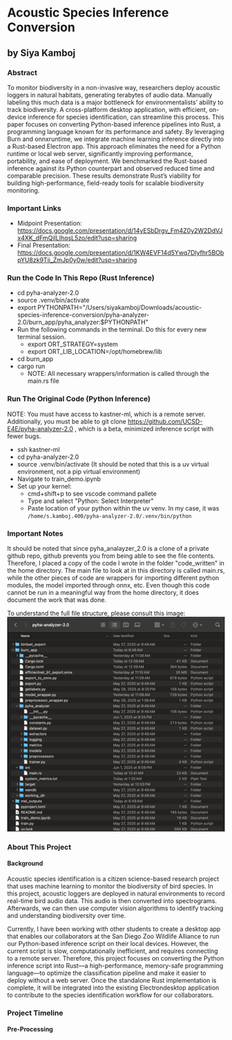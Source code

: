# Acoustic Species Inference Conversion
## by Siya Kamboj

### Abstract
To monitor biodiversity in a non-invasive way, researchers deploy acoustic loggers in natural habitats, generating terabytes of audio data. Manually labeling this much data is a major bottleneck for environmentalists’ ability to track biodiversity. A cross-platform desktop application, with efficient, on-device inference for species identification, can streamline this process. This paper focuses on converting Python-based inference pipelines into Rust, a programming language known for its performance and safety. By leveraging Burn and onnxruntime, we integrate machine learning inference directly into a Rust-based Electron app. This approach eliminates the need for a Python runtime or local web server, significantly improving performance, portability, and ease of deployment. We benchmarked the Rust-based inference against its Python counterpart and observed reduced time and comparable precision. These results demonstrate Rust’s viability for building high-performance, field-ready tools for scalable biodiversity monitoring.


### Important Links
- Midpoint Presentation: https://docs.google.com/presentation/d/14yESbDrgv_Fm4Z0y2W2DdVJx4XK_dFmQiILIhqsL5zo/edit?usp=sharing
- Final Presentation: https://docs.google.com/presentation/d/1KW4EVF14d5Ywq7Dlyfhr5BObpYU8zk9Tii_ZmJp0y0w/edit?usp=sharing

### Run the Code In This Repo (Rust Inference)
- cd pyha-analyzer-2.0
- source .venv/bin/activate
- export PYTHONPATH="/Users/siyakamboj/Downloads/acoustic-species-inference-conversion/pyha-analyzer-2.0/burn_app/pyha_analyzer:$PYTHONPATH"
- Run the following commands in the terminal. Do this for every new terminal session. 
    - export ORT_STRATEGY=system
    - export ORT_LIB_LOCATION=/opt/homebrew/lib
- cd burn_app
- cargo run
    - NOTE: All necessary wrappers/information is called through the main.rs file

### Run The Original Code (Python Inference)
NOTE: You must have access to kastner-ml, which is a remote server. Additionally, you must be able to git clone https://github.com/UCSD-E4E/pyha-analyzer-2.0 , which is a beta, minimized inference script with fewer bugs. 
- ssh kastner-ml
- cd pyha-analyzer-2.0
- source .venv/bin/activate (It should be noted that this is a uv virtual environment, not a pip virtual environment)
- Navigate to train_demo.ipynb 
- Set up your kernel:
    - cmd+shift+p to see vscode command pallete
    - Type and select "Python: Select Interpreter"
    - Paste location of your python within the uv venv. In my case, it was `/home/s.kamboj.400/pyha-analyzer-2.0/.venv/bin/python`

### Important Notes
It should be noted that since pyha_analayzer_2.0 is a clone of a private github repo, github prevents you from being able to see the file contents. Therefore, I placed a copy of the code I wrote in the folder "code_written" in the home directory. The main file to look at in this directory is called main.rs, while the other pieces of code are wrappers for importing different python modules, the model imported through onnx, etc. Even though this code cannot be run in a meaningful way from the home directory, it does document the work that was done. 

To understand the full file structure, please consult this image: 
![image](images/FileStructure.png)

### About This Project
#### Background
Acoustic species identification is a citizen science-based research project that uses machine learning to monitor the biodiversity of bird species. In this project, acoustic loggers are deployed in natural environments to record real-time bird audio data. This audio is then converted into spectrograms. Afterwards, we can then use computer vision algorithms to identify tracking and understanding biodiversity over time.

Currently, I have been working with other students to create a desktop app that enables our collaborators at the San Diego Zoo Wildlife Alliance to run our Python-based inference script on their local devices. However, the current script is slow, computationally inefficient, and requires connecting to a remote server. Therefore, this project focuses on converting the Python inference script into Rust—a high-performance, memory-safe programming language—to optimize the classification pipeline and make it easier to deploy without a web server. Once the standalone Rust implementation is complete, it will be integrated into the existing Electrondesktop application to contribute to the species identification workflow for our collaborators.

### Project Timeline
#### Pre-Processing









